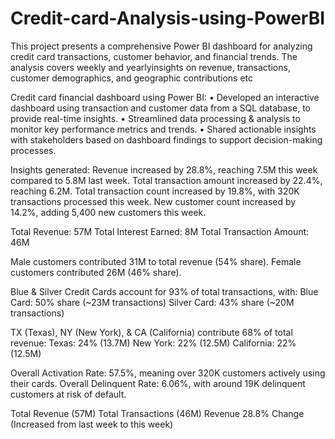 # Credit-card-Analysis-using-PowerBI
This project presents a comprehensive Power BI dashboard for analyzing credit card transactions, customer behavior, and financial trends. The analysis covers weekly and yearlyinsights on revenue, transactions, customer demographics, and geographic contributions etc

Credit card financial dashboard using Power BI:
• Developed an interactive dashboard using transaction and customer data from a SQL database, to provide real-time insights.
• Streamlined data processing & analysis to monitor key performance metrics and trends.
• Shared actionable insights with stakeholders based on dashboard findings to support decision-making processes.

Insights generated:
Revenue increased by 28.8%, reaching 7.5M this week compared to 5.8M last week.
Total transaction amount increased by 22.4%, reaching 6.2M.
Total transaction count increased by 19.8%, with 320K transactions processed this week.
New customer count increased by 14.2%, adding 5,400 new customers this week.

Total Revenue: 57M
Total Interest Earned: 8M
Total Transaction Amount: 46M

Male customers contributed 31M to total revenue (54% share).
Female customers contributed 26M (46% share).

Blue & Silver Credit Cards account for 93% of total transactions, with:
Blue Card: 50% share (~23M transactions)
Silver Card: 43% share (~20M transactions)

TX (Texas), NY (New York), & CA (California) contribute 68% of total revenue:
Texas: 24% (13.7M)
New York: 22% (12.5M)
California: 22% (12.5M)

Overall Activation Rate: 57.5%, meaning over 320K customers actively using their cards.
Overall Delinquent Rate: 6.06%, with around 19K delinquent customers at risk of default.


Total Revenue (57M)
Total Transactions (46M)
Revenue 28.8% Change (Increased from last week to this week)
